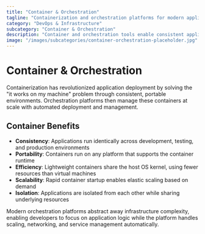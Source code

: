 ```yaml
---
title: "Container & Orchestration"
tagline: "Containerization and orchestration platforms for modern applications"
category: "DevOps & Infrastructure"
subcategory: "Container & Orchestration"
description: "Container and orchestration tools enable consistent application deployment across different environments through lightweight, portable containers. These platforms package applications with their dependencies, ensuring they run reliably from development to production. Orchestration systems manage containerized applications at scale, handling deployment, scaling, networking, and service discovery automatically."
image: "/images/subcategories/container-orchestration-placeholder.jpg"
---
```


# Container & Orchestration

Containerization has revolutionized application deployment by solving the "it works on my machine" problem through consistent, portable environments. Orchestration platforms then manage these containers at scale with automated deployment and management.

## Container Benefits

- **Consistency**: Applications run identically across development, testing, and production environments
- **Portability**: Containers run on any platform that supports the container runtime
- **Efficiency**: Lightweight containers share the host OS kernel, using fewer resources than virtual machines
- **Scalability**: Rapid container startup enables elastic scaling based on demand
- **Isolation**: Applications are isolated from each other while sharing underlying resources

Modern orchestration platforms abstract away infrastructure complexity, enabling developers to focus on application logic while the platform handles scaling, networking, and service management automatically.